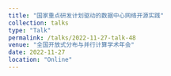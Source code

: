 ```yaml
---
title: "国家重点研发计划驱动的数据中心网络开源实践"
collection: talks
type: "Talk"
permalink: /talks/2022-11-27-talk-48
venue: "全国开放式分布与并行计算学术年会"
date: 2022-11-27
location: "Online"
---
```

